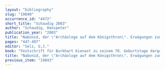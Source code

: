 ```yaml
---
layout: "bibliography"
slug: "19840"
occurrence_id: "4472"
short_title: "Schaudig 2003"
author: "Schaudig, Hanspeter"
publication_year: "2003"
title: "Nabonid, der \"Archäologe auf dem Königsthron\". Erwägungen zum Geschichtsbild des ausgehenden neubabylonischen Reiches."
pages: "447-497"
editor: "Selz, G.J."
book: "Festschrift für Burkhart Kienast zu seinem 70. Geburtstage dargebracht von Freanden, Schülern and Kollegen (Münster)"
title: "Nabonid, der \"Archäologe auf dem Königsthron\". Erwägungen zum Geschichtsbild des ausgehenden neubabylonischen Reiches."
previous_item: "19843"
---
```


